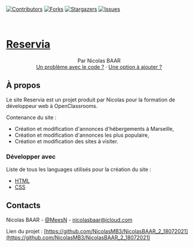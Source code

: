 [![Contributors][contributors-shield]][contributors-url]
[![Forks][forks-shield]][forks-url]
[![Stargazers][stars-shield]][stars-url]
[![Issues][issues-shield]][issues-url]

<br />

<p align="center">
  <a href="https://github.com/NicolasMB3/NicolasBAAR_2_18072021">
    <h1>Reservia</h1>
  </a>

  <p align="center">
    Par Nicolas BAAR
    <br />
    <a href="https://github.com/NicolasMB3/NicolasBAAR_2_18072021/issues">Un problème avec le code ?</a>
    ·
    <a href="https://github.com/NicolasMB3/NicolasBAAR_2_18072021/issues">Une option à ajouter ?</a>
  </p>
</p>

## À propos

Le site Reservia est un projet produit par Nicolas pour la formation de développeur web à OpenClassrooms.

Contenance du site :
* Création et modification d'annonces d'hébergements à Marseille,
* Création et modification d'annonces les plus populaire,
* Création et modification des sites à visiter.

### Développer avec 
Liste de tous les languages utilisés pour la création du site :
* [HTML](https://developer.mozilla.org/fr/docs/Web/HTML)
* [CSS](https://developer.mozilla.org/fr/docs/Web/css)

## Contacts

Nicolas BAAR - [@MeesN](https://nicolasbaar.fr/) - nicolasbaar@icloud.com

Lien du projet : [https://github.com/NicolasMB3/NicolasBAAR_2_18072021](https://github.com/NicolasMB3/NicolasBAAR_2_18072021)

[contributors-shield]: https://img.shields.io/github/contributors/NicolasMB3/NicolasBAAR_2_18072021.svg?style=flat-square
[contributors-url]: https://github.com/NicolasMB3/NicolasBAAR_2_18072021/graphs/contributors
[forks-shield]: https://img.shields.io/github/forks/NicolasMB3/NicolasBAAR_2_18072021.svg?style=flat-square
[forks-url]: https://github.com/NicolasMB3/NicolasBAAR_2_18072021/pulse
[stars-shield]: https://img.shields.io/github/stars/NicolasMB3/NicolasBAAR_2_18072021.svg?style=flat-square
[stars-url]: https://github.com/NicolasMB3/NicolasBAAR_2_18072021/stargazers
[issues-shield]: https://img.shields.io/github/issues/NicolasMB3/NicolasBAAR_2_18072021.svg?style=flat-square
[issues-url]: https://github.com/NicolasMB3/NicolasBAAR_2_18072021/issues